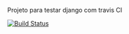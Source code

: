 Projeto para testar django com travis CI

[![Build Status](https://travis-ci.org/pigaov10/jenkins_django.svg?branch=master)](https://travis-ci.org/pigaov10/jenkins_django)
